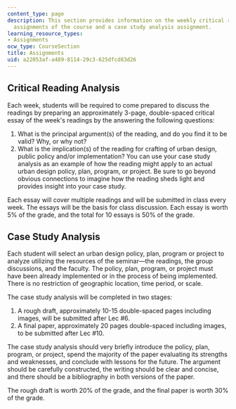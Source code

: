 ```yaml
---
content_type: page
description: This section provides information on the weekly critical reading analysis
  assignments of the course and a case study analysis assignment.
learning_resource_types:
- Assignments
ocw_type: CourseSection
title: Assignments
uid: a22053af-a489-8114-29c3-625dfcd83d26
---
```


Critical Reading Analysis
-------------------------

Each week, students will be required to come prepared to discuss the readings by preparing an approximately 3-page, double-spaced critical essay of the week's readings by the answering the following questions:

1.  What is the principal argument(s) of the reading, and do you find it to be valid? Why, or why not?
2.  What is the implication(s) of the reading for crafting of urban design, public policy and/or implementation? You can use your case study analysis as an example of how the reading might apply to an actual urban design policy, plan, program, or project. Be sure to go beyond obvious connections to imagine how the reading sheds light and provides insight into your case study.

Each essay will cover multiple readings and will be submitted in class every week. The essays will be the basis for class discussion. Each essay is worth 5% of the grade, and the total for 10 essays is 50% of the grade.

Case Study Analysis
-------------------

Each student will select an urban design policy, plan, program or project to analyze utilizing the resources of the seminar—the readings, the group discussions, and the faculty. The policy, plan, program, or project must have been already implemented or in the process of being implemented. There is no restriction of geographic location, time period, or scale.

The case study analysis will be completed in two stages:

1.  A rough draft, approximately 10-15 double-spaced pages including images, will be submitted after Lec #6.
2.  A final paper, approximately 20 pages double-spaced including images, to be submitted after Lec #10.

The case study analysis should very briefly introduce the policy, plan, program, or project, spend the majority of the paper evaluating its strengths and weaknesses, and conclude with lessons for the future. The argument should be carefully constructed, the writing should be clear and concise, and there should be a bibliography in both versions of the paper.

The rough draft is worth 20% of the grade, and the final paper is worth 30% of the grade.